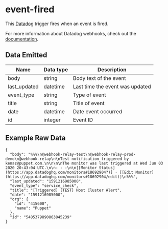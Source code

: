 # event-fired 

This [Datadog](https://datadog.com) trigger fires when an event is fired.

For more information about Datadog webhooks, check out the [documentation](https://docs.datadoghq.com/integrations/webhooks/).

## Data Emitted

| Name | Data type | Description |
|------|-----------|-------------|
| body | string | Body text of the event |
| last_updated | datetime | Last time the event was updated |
| event_type | string | Type of event |
| title | string | Title of event |
| date | datetime | Date event occurred |
| id | integer | Event ID |  

## Example Raw Data

```
{
  "body": "%%%\n@webhook-relay-test\n@webhook-relay-prod-demo\n@webhook-relay\n\nTest notification triggered by kenaz@puppet.com.\n\n\n\nThe monitor was last triggered at Wed Jun 03 2020 20:43:04 UTC.\n\n- - -\n\n[[Monitor Status](https://app.datadoghq.com/monitors#18692904?)] · [[Edit Monitor](https://app.datadoghq.com/monitors#18692904/edit)]\n%%%",
  "last_updated": "1591216985000",
  "event_type": "service_check",
  "title": "[Triggered] [TEST] Host Cluster Alert",
  "date": "1591216985000",
  "org": {
    "id": "415600",
    "name": "Puppet"
  },
  "id": "5485379890863845239"
}
```

